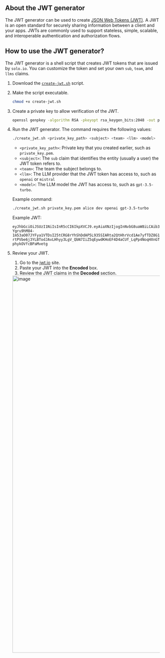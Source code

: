 ## About the JWT generator 

The JWT generator can be used to create [JSON Web Tokens (JWT)](https://auth0.com/docs/secure/tokens/json-web-tokens). A JWT is an open standard for securely sharing information between a client and your apps. JWTs are commonly used to support stateless, simple, scalable, and interoperable authentication and authorization flows.

## How to use the JWT generator? 

The JWT generator is a shell script that creates JWT tokens that are issued by `solo.io`. You can customize the token and set your own `sub`, `team`, and `llms` claims. 

1. Download the [`create-jwt.sh`](../create-jwt.sh) script.
2. Make the script executable.
   ```sh
   chmod +x create-jwt.sh
   ``` 

3. Create a private key to allow verification of the JWT. 
   ```sh
   openssl genpkey -algorithm RSA -pkeyopt rsa_keygen_bits:2048 -out private_key.pem
   ```

4. Run the JWT generator. The command requires the following values: 
   ```sh
   ./create_jwt.sh <private_key_path> <subject> <team> <llm> <model>
   ```
   * `<private_key_path>`: Private key that you created earlier, such as `private_key.pem`. 
   * `<subject>`: The `sub` claim that identifies the entity (usually a user) the JWT token refers to.
   * `<team>`: The team the subject belongs to.
   * `<llm>`: The LLM provider that the JWT token has access to, such as `openai` or `mistral`
   * `<model>`: The LLM model the JWT has access to, such as `gpt-3.5-turbo`.
  
   Example command: 
   ```sh
   ./create_jwt.sh private_key.pem alice dev openai gpt-3.5-turbo
   ```

   Example JWT:
   ```
   eyJhbGciOiJSUzI1NiIsInR5cCI6IkpXVCJ9.eyAiaXNzIjogInNvbG8uaW8iLCAib3JnIjogInNvbG8uaW8iLCAic3ViIjogImFsaWNlIiwgInRlYW0iOiAiZGV2IiwgImxsbXMiOiB7ICJvcGVuYWkiOiBbICJncHQtMy41LXR1cmJvIiBdIH0gfQ.I7whTti0aDKxlILc5uLK9oo6TljGS6JUrjPVd6z1PxzucUa_cnuKkY0qj_wrkzyVN5djy4t2ggE1uBO8Llpwi-Ygru9hM84-1m53aO07JYFya1VTDsI25tCRG8rYhShDdAP5L935SIARta2QtHhrVcd1Ae7yfTDZ8G1DXLtjR2QelszCd2R8PioCQmqJ8PeKg4sURhu05GlBCZoXES9-rtPVbe6j3YLBTodJAvLHhyy3LgV_QbN7IiZ5qEywdKHoEF4D4aCUf_LqPp4NoqHXnGT4jLzWJEtZXHQ4sgRy_5T93NOLzWLdIjgMjGO_F0aVLwBzU-phykOVfcBPaMvetg
   ```

5. Review your JWT.
   1. Go to the [jwt.io](https://jwt.io/) site.
   2. Paste your JWT into the **Encoded** box.
   3. Review the JWT claims in the **Decoded** section.
  
   <img width="1225" alt="image" src="https://github.com/user-attachments/assets/7a57a156-3455-47c3-b5a3-5acb840307c8">


   
   
